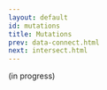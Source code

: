 ```yaml
---
layout: default
id: mutations
title: Mutations
prev: data-connect.html
next: intersect.html
---
```


(in progress)

